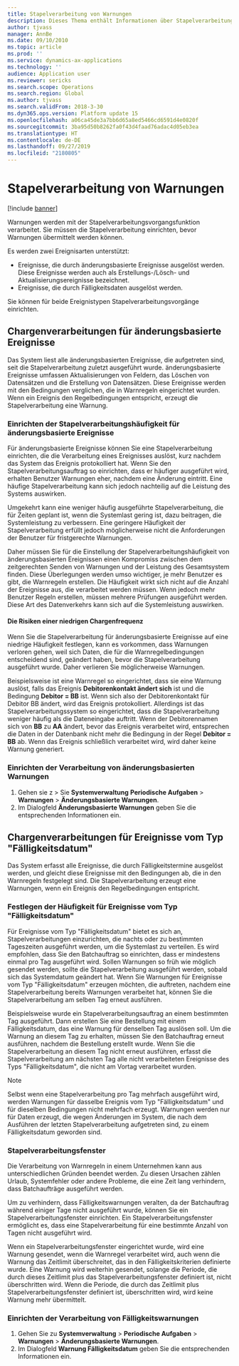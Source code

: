 ```yaml
---
title: Stapelverarbeitung von Warnungen
description: Dieses Thema enthält Informationen über Stapelverarbeitungsvorgänge von Warnungen.
author: tjvass
manager: AnnBe
ms.date: 09/10/2010
ms.topic: article
ms.prod: ''
ms.service: dynamics-ax-applications
ms.technology: ''
audience: Application user
ms.reviewer: sericks
ms.search.scope: Operations
ms.search.region: Global
ms.author: tjvass
ms.search.validFrom: 2018-3-30
ms.dyn365.ops.version: Platform update 15
ms.openlocfilehash: a06ca45de3a7bb6d65a8ed5466cd6591d4e0820f
ms.sourcegitcommit: 3ba95d50b8262fa0f43d4faad76adac4d05eb3ea
ms.translationtype: HT
ms.contentlocale: de-DE
ms.lasthandoff: 09/27/2019
ms.locfileid: "2180805"
---
```

# <a name="batch-processing-of-alerts"></a>Stapelverarbeitung von Warnungen

[!include [banner](../includes/banner.md)]

Warnungen werden mit der Stapelverarbeitungsvorgangsfunktion verarbeitet. Sie müssen die Stapelverarbeitung einrichten, bevor Warnungen übermittelt werden können.

Es werden zwei Ereignisarten unterstützt:

- Ereignisse, die durch änderungsbasierte Ereignisse ausgelöst werden. Diese Ereignisse werden auch als Erstellungs-/Lösch- und Aktualisierungsereignisse bezeichnet.
- Ereignisse, die durch Fälligkeitsdaten ausgelöst werden.

Sie können für beide Ereignistypen Stapelverarbeitungsvorgänge einrichten.
        
## <a name="batch-processing-for-change-based-events"></a>Chargenverarbeitungen für änderungsbasierte Ereignisse

Das System liest alle änderungsbasierten Ereignisse, die aufgetreten sind, seit die Stapelverarbeitung zuletzt ausgeführt wurde. änderungsbasierte Ereignisse umfassen Aktualisierungen von Feldern, das Löschen von Datensätzen und die Erstellung von Datensätzen. Diese Ereignisse werden mit den Bedingungen verglichen, die in Warnregeln eingerichtet wurden. Wenn ein Ereignis den Regelbedingungen entspricht, erzeugt die Stapelverarbeitung eine Warnung.

### <a name="frequency-for-change-based-events"></a>Einrichten der Stapelverarbeitungshäufigkeit für änderungsbasierte Ereignisse

Für änderungsbasierte Ereignisse können Sie eine Stapelverarbeitung einrichten, die die Verarbeitung eines Ereignisses auslöst, kurz nachdem das System das Ereignis protokolliert hat. Wenn Sie den Stapelverarbeitungsauftrag so einrichten, dass er häufiger ausgeführt wird, erhalten Benutzer Warnungen eher, nachdem eine Änderung eintritt. Eine häufige Stapelverarbeitung kann sich jedoch nachteilig auf die Leistung des Systems auswirken.

Umgekehrt kann eine weniger häufig ausgeführte Stapelverarbeitung, die für Zeiten geplant ist, wenn die Systemlast gering ist, dazu beitragen, die Systemleistung zu verbessern. Eine geringere Häufigkeit der Stapelverarbeitung erfüllt jedoch möglicherweise nicht die Anforderungen der Benutzer für fristgerechte Warnungen.

Daher müssen Sie für die Einstellung der Stapelverarbeitungshäufigkeit von änderungsbasierten Ereignissen einen Kompromiss zwischen dem zeitgerechten Senden von Warnungen und der Leistung des Gesamtsystem finden. Diese Überlegungen werden umso wichtiger, je mehr Benutzer es gibt, die Warnregeln erstellen. Die Häufigkeit wirkt sich nicht auf die Anzahl der Ereignisse aus, die verarbeitet werden müssen. Wenn jedoch mehr Benutzer Regeln erstellen, müssen mehrere Prüfungen ausgeführt werden. Diese Art des Datenverkehrs kann sich auf die Systemleistung auswirken.

#### <a name="the-risks-of-low-batch-frequency"></a>Die Risiken einer niedrigen Chargenfrequenz

Wenn Sie die Stapelverarbeitung für änderungsbasierte Ereignisse auf eine niedrige Häufigkeit festlegen, kann es vorkommen, dass Warnungen verloren gehen, weil sich Daten, die für die Warnregelbedingungen entscheidend sind, geändert haben, bevor die Stapelverarbeitung ausgeführt wurde. Daher verlieren Sie möglicherweise Warnungen.

Beispielsweise ist eine Warnregel so eingerichtet, dass sie eine Warnung auslöst, falls das Ereignis **Debitorenkontakt ändert sich** ist und die Bedingung **Debitor = BB** ist. Wenn sich also der Debitorenkontakt für Debitor BB ändert, wird das Ereignis protokolliert. Allerdings ist das Stapelverarbeitungssystem so eingerichtet, dass die Stapelverarbeitung weniger häufig als die Dateneingabe auftritt. Wenn der Debitorennamen sich von **BB** zu **AA** ändert, bevor das Ereignis verarbeitet wird, entsprechen die Daten in der Datenbank nicht mehr die Bedingung in der Regel **Debitor = BB** ab. Wenn das Ereignis schließlich verarbeitet wird, wird daher keine Warnung generiert.

### <a name="set-up-processing-for-change-based-alerts"></a>Einrichten der Verarbeitung von änderungsbasierten Warnungen

1. Gehen sie z &gt; Sie **Systemverwaltung** **Periodische Aufgaben** &gt; **Warnungen** &gt; **Änderungsbasierte Warnungen**.
2. Im Dialogfeld **Änderungsbasierte Warnungen** geben Sie die entsprechenden Informationen ein.

## <a name="batch-processing-for-due-date-events"></a>Chargenverarbeitungen für Ereignisse vom Typ "Fälligkeitsdatum"

Das System erfasst alle Ereignisse, die durch Fälligkeitstermine ausgelöst werden, und gleicht diese Ereignisse mit den Bedingungen ab, die in den Warnregeln festgelegt sind. Die Stapelverarbeitung erzeugt eine Warnungen, wenn ein Ereignis den Regelbedingungen entspricht.

### <a name="frequency-for-due-date-events"></a>Festlegen der Häufigkeit für Ereignisse vom Typ "Fälligkeitsdatum"

Für Ereignisse vom Typ "Fälligkeitsdatum" bietet es sich an, Stapelverarbeitungen einzurichten, die nachts oder zu bestimmten Tageszeiten ausgeführt werden, um die Systemlast zu verteilen. Es wird empfohlen, dass Sie den Batchauftrag so einrichten, dass er mindestens einmal pro Tag ausgeführt wird. Sollen Warnungen so früh wie möglich gesendet werden, sollte die Stapelverarbeitung ausgeführt werden, sobald sich das Systemdatum geändert hat. Wenn Sie Warnungen für Ereignisse vom Typ "Fälligkeitsdatum" erzeugen möchten, die auftreten, nachdem eine Stapelverarbeitung bereits Warnungen verarbeitet hat, können Sie die Stapelverarbeitung am selben Tag erneut ausführen.

Beispielsweise wurde ein Stapelverarbeitungsauftrag an einem bestimmten Tag ausgeführt. Dann erstellen Sie eine Bestellung mit einem Fälligkeitsdatum, das eine Warnung für denselben Tag auslösen soll. Um die Warnung an diesem Tag zu erhalten, müssen Sie den Batchauftrag erneut ausführen, nachdem die Bestellung erstellt wurde. Wenn Sie die Stapelverarbeitung an diesem Tag nicht erneut ausführen, erfasst die Stapelverarbeitung am nächsten Tag alle nicht verarbeiteten Ereignisse des Typs "Fälligkeitsdatum", die nicht am Vortag verarbeitet wurden.

> [!NOTE]
> Selbst wenn eine Stapelverarbeitung pro Tag mehrfach ausgeführt wird, werden Warnungen für dasselbe Ereignis vom Typ "Fälligkeitsdatum" und für dieselben Bedingungen nicht mehrfach erzeugt. Warnungen werden nur für Daten erzeugt, die wegen Änderungen im System, die nach dem Ausführen der letzten Stapelverarbeitung aufgetreten sind, zu einem Fälligkeitsdatum geworden sind.

### <a name="batch-processing-window"></a>Stapelverarbeitungsfenster

Die Verarbeitung von Warnregeln in einem Unternehmen kann aus unterschiedlichen Gründen beendet werden. Zu diesen Ursachen zählen Urlaub, Systemfehler oder andere Probleme, die eine Zeit lang verhindern, dass Batchaufträge ausgeführt werden.

Um zu verhindern, dass Fälligkeitswarnungen veralten, da der Batchauftrag während einiger Tage nicht ausgeführt wurde, können Sie ein Stapelverarbeitungsfenster einrichten. Ein Stapelverarbeitungsfenster ermöglicht es, dass eine Stapelverarbeitung für eine bestimmte Anzahl von Tagen nicht ausgeführt wird.

Wenn ein Stapelverarbeitungsfenster eingerichtet wurde, wird eine Warnung gesendet, wenn die Warnregel verarbeitet wird, auch wenn die Warnung das Zeitlimit überschreitet, das in den Fälligkeitskriterien definierte wurde. Eine Warnung wird weiterhin gesendet, solange die Periode, die durch dieses Zeitlimit plus das Stapelverarbeitungsfenster definiert ist, nicht überschritten wird. Wenn die Periode, die durch das Zeitlimit plus Stapelverarbeitungsfenster definiert ist, überschritten wird, wird keine Warnung mehr übermittelt.

### <a name="set-up-processing-for-due-date-alerts"></a>Einrichten der Verarbeitung von Fälligkeitswarnungen

1. Gehen Sie zu **Systemverwaltung** &gt; **Periodische Aufgaben** &gt; **Warnungen** &gt; **Änderungsbasierte Warnungen**.
2. Im Dialogfeld **Warnung Fälligkeitsdatum** geben Sie die entsprechenden Informationen ein.
